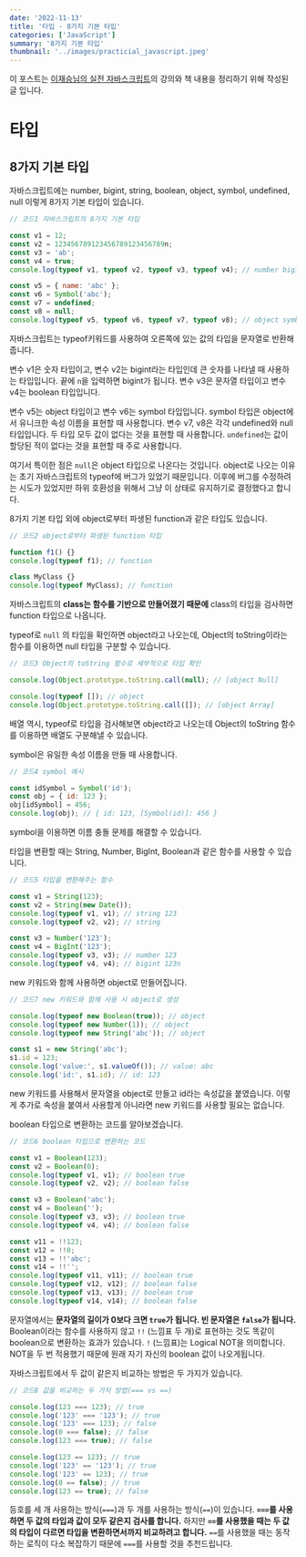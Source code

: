 ```yaml
---
date: '2022-11-13'
title: '타입 - 8가지 기본 타입'
categories: ['JavaScript']
summary: '8가지 기본 타입'
thumbnail: '../images/practicial_javascript.jpeg'
---
```


이 포스트는 [이재승님의 실전 자바스크립트](https://www.inflearn.com/course/%EC%8B%A4%EC%A0%84-%EC%9E%90%EB%B0%94%EC%8A%A4%ED%81%AC%EB%A6%BD%ED%8A%B8/dashboard)의 강의와 책 내용을 정리하기 위해 작성된 글 입니다.

# 타입

## 8가지 기본 타입

자바스크립트에는 number, bigint, string, boolean, object, symbol, undefined, null 이렇게 8가지 기본 타입이 있습니다.

```jsx
// 코드1 자바스크립트의 8가지 기본 타입

const v1 = 12;
const v2 = 123456789123456789123456789n;
const v3 = 'ab';
const v4 = true;
console.log(typeof v1, typeof v2, typeof v3, typeof v4); // number bigint string boolean

const v5 = { name: 'abc' };
const v6 = Symbol('abc');
const v7 = undefined;
const v8 = null;
console.log(typeof v5, typeof v6, typeof v7, typeof v8); // object symbol undefined object
```

자바스크립트는 typeof키워드를 사용하여 오른쪽에 있는 값의 타입을 문자열로 반환해 줍니다.

변수 v1은 숫자 타입이고, 변수 v2는 bigint라는 타입인데 큰 숫자를 나타낼 때 사용하는 타입입니다. 끝에 `n`을 입력하면 bigint가 됩니다. 변수 v3은 문자열 타입이고 변수 v4는 boolean 타입입니다.

변수 v5는 object 타입이고 변수 v6는 symbol 타입입니다. symbol 타입은 object에서 유니크한 속성 이름을 표현할 때 사용합니다. 변수 v7, v8은 각각 undefined와 null 타입입니다. 두 타입 모두 값이 없다는 것을 표현할 때 사용합니다. `undefined`는 값이 할당된 적이 없다는 것을 표현할 때 주로 사용합니다.

여기서 특이한 점은 `null`은 object 타입으로 나온다는 것입니다. object로 나오는 이유는 초기 자바스크립트의 typeof에 버그가 있었기 때문입니다. 이후에 버그를 수정하려는 시도가 있었지만 하위 호환성을 위해서 그냥 이 상태로 유지하기로 결정했다고 합니다.

8가지 기본 타입 외에 object로부터 파생된 function과 같은 타입도 있습니다.

```jsx
// 코드2 object로부터 파생된 function 타입

function f1() {}
console.log(typeof f1); // function

class MyClass {}
console.log(typeof MyClass); // function
```

자바스크립트의 **class는 함수를 기반으로 만들어졌기 때문에** class의 타입을 검사하면 function 타입으로 나옵니다.

typeof로 `null` 의 타입을 확인하면 object라고 나오는데, Object의 toString이라는 함수를 이용하면 null 타입을 구분할 수 있습니다.

```jsx
// 코드3 Object의 toString 함수로 세부적으로 타입 확인

console.log(Object.prototype.toString.call(null); // [object Null]

console.log(typeof []); // object
console.log(Object.prototype.toString.call([]); // [object Array]
```

배열 역시, typeof로 타입을 검사해보면 object라고 나오는데 Object의 toString 함수를 이용하면 배열도 구분해낼 수 있습니다.

symbol은 유일한 속성 이름을 만들 때 사용합니다.

```jsx
// 코드4 symbol 예시

const idSymbol = Symbol('id');
const obj = { id: 123 };
obj[idSymbol] = 456;
console.log(obj); // { id: 123, [Symbol(id)]: 456 }
```

symbol을 이용하면 이름 충돌 문제를 해결할 수 있습니다.

타입을 변환할 때는 String, Number, BigInt, Boolean과 같은 함수를 사용할 수 있습니다.

```jsx
// 코드5 타입을 변환해주는 함수

const v1 = String(123);
const v2 = String(new Date());
console.log(typeof v1, v1); // string 123
console.log(typeof v2, v2); // string

const v3 = Number('123');
const v4 = BigInt('123');
console.log(typeof v3, v3); // number 123
console.log(typeof v4, v4); // bigint 123n
```

new 키워드와 함께 사용하면 object로 만들어집니다.

```jsx
// 코드7 new 키워드와 함께 사용 시 object로 생성

console.log(typeof new Boolean(true)); // object
console.log(typeof new Number(1)); // object
console.log(typeof new String('abc')); // object

const s1 = new String('abc');
s1.id = 123;
console.log('value:', s1.valueOf()); // value: abc
console.log('id:', s1.id); // id: 123
```

new 키워드를 사용해서 문자열을 object로 만들고 id라는 속성값을 붙였습니다. 이렇게 추가로 속성을 붙여서 사용할게 아니라면 new 키워드를 사용할 필요는 없습니다.

boolean 타입으로 변환하는 코드를 알아보겠습니다.

```jsx
// 코드6 boolean 타입으로 변환하는 코드

const v1 = Boolean(123);
const v2 = Boolean(0);
console.log(typeof v1, v1); // boolean true
console.log(typeof v2, v2); // boolean false

const v3 = Boolean('abc');
const v4 = Boolean('');
console.log(typeof v3, v3); // boolean true
console.log(typeof v4, v4); // boolean false

const v11 = !!123;
const v12 = !!0;
const v13 = !!'abc';
const v14 = !!'';
console.log(typeof v11, v11); // boolean true
console.log(typeof v12, v12); // boolean false
console.log(typeof v13, v13); // boolean true
console.log(typeof v14, v14); // boolean false
```

문자열에서는 **문자열의 길이가 0보다 크면 `true`가 됩니다. 빈 문자열은 `false`가 됩니다.** Boolean이라는 함수를 사용하지 않고 `!!` (느낌표 두 개)로 표현하는 것도 똑같이 boolean으로 변환하는 효과가 있습니다. `!` (느낌표)는 Logical NOT을 의미합니다. NOT을 두 번 적용했기 때문에 원래 자기 자신의 boolean 값이 나오게됩니다.

자바스크립트에서 두 값이 같은지 비교하는 방법은 두 가지가 있습니다.

```jsx
// 코드8 값을 비교하는 두 가지 방법(=== vs ==)

console.log(123 === 123); // true
console.log('123' === '123'); // true
console.log('123' === 123); // false
console.log(0 === false); // false
console.log(123 === true); // false

console.log(123 == 123); // true
console.log('123' == '123'); // true
console.log('123' == 123); // true
console.log(0 == false); // true
console.log(123 == true); // false
```

등호를 세 개 사용하는 방식(`===`)과 두 개를 사용하는 방식(`==`)이 있습니다. **`===`를 사용하면 두 값의 타입과 값이 모두 같은지 검사를 합니다.** 하지만 **`==`를 사용했을 때는 두 값의 타입이 다르면 타입을 변환하면서까지 비교하려고 합니다.** `==`를 사용했을 때는 동작하는 로직이 다소 복잡하기 때문에 `===`를 사용할 것을 추천드립니다.
